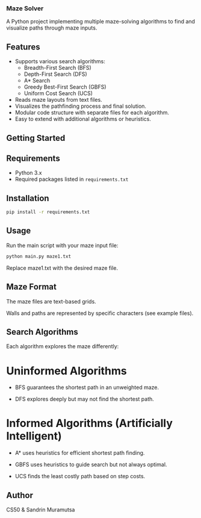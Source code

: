 ### Maze Solver

A Python project implementing multiple maze-solving algorithms to find and visualize paths through maze inputs.

## Features

- Supports various search algorithms:
  - Breadth-First Search (BFS)
  - Depth-First Search (DFS)
  - A* Search
  - Greedy Best-First Search (GBFS)
  - Uniform Cost Search (UCS)
- Reads maze layouts from text files.
- Visualizes the pathfinding process and final solution.
- Modular code structure with separate files for each algorithm.
- Easy to extend with additional algorithms or heuristics.

## Getting Started

## Requirements

- Python 3.x
- Required packages listed in `requirements.txt`

## Installation

```bash
pip install -r requirements.txt
```

## Usage
Run the main script with your maze input file:

```bash
python main.py maze1.txt
```
Replace maze1.txt with the desired maze file.

## Maze Format
The maze files are text-based grids.

Walls and paths are represented by specific characters (see example files).

## Search Algorithms
Each algorithm explores the maze differently:

# Uninformed Algorithms
- BFS guarantees the shortest path in an unweighted maze.

- DFS explores deeply but may not find the shortest path.

# Informed Algorithms (Artificially Intelligent)
- A* uses heuristics for efficient shortest path finding.

- GBFS uses heuristics to guide search but not always optimal.

- UCS finds the least costly path based on step costs.

## Author
CS50 & Sandrin Muramutsa
